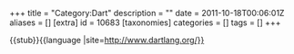 +++
title = "Category:Dart"
description = ""
date = 2011-10-18T00:06:01Z
aliases = []
[extra]
id = 10683
[taxonomies]
categories = []
tags = []
+++

{{stub}}{{language
|site=http://www.dartlang.org/}}
